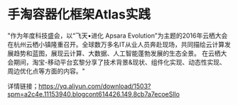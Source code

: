 # 手淘容器化框架Atlas实践
"作为年度科技盛会，以“飞天•进化 Apsara Evolution”为主题的2016年云栖大会在杭州云栖小镇隆重召开。全球数万多名IT从业人员奔赴现场，共同描绘云计算发展趋势和蓝图，展现云计算、大数据、人工智能蓬勃发展的生态全景。
在云栖大会期间，淘宝-移动平台玄黎分享了技术背景&现状、组件化实现、动态性实现、周边优化点等方面的内容。"

详情链接；https://yq.aliyun.com/download/1503?spm=a2c4e.11153940.blogcont614426.149.8cb7a7ecoeSllo
